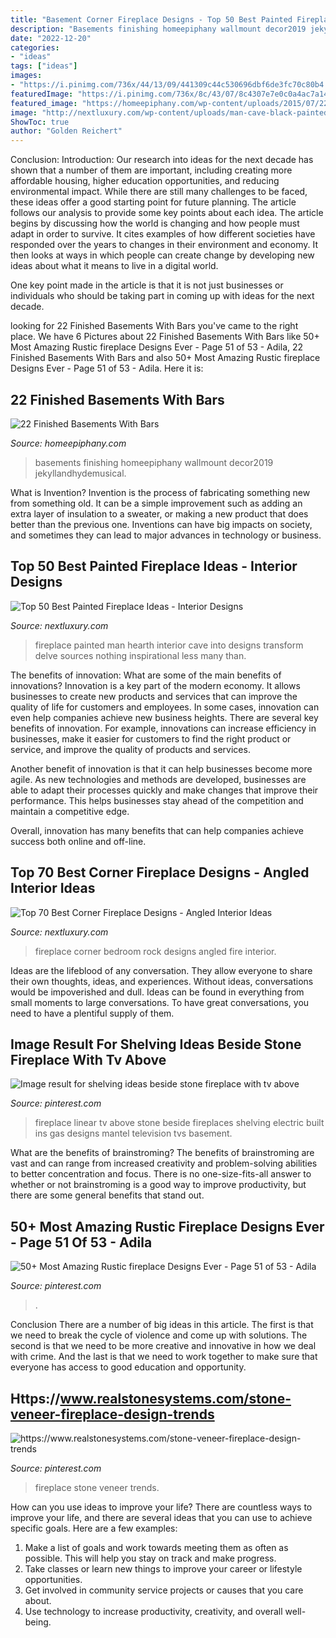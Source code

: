 ```yaml
---
title: "Basement Corner Fireplace Designs - Top 50 Best Painted Fireplace Ideas"
description: "Basements finishing homeepiphany wallmount decor2019 jekyllandhydemusical"
date: "2022-12-20"
categories:
- "ideas"
tags: ["ideas"]
images:
- "https://i.pinimg.com/736x/44/13/09/441309c44c530696dbf6de3fc70c80b4.jpg"
featuredImage: "https://i.pinimg.com/736x/8c/43/07/8c4307e7e0c0a4ac7a14e2e6e0d1fecd.jpg"
featured_image: "https://homeepiphany.com/wp-content/uploads/2015/07/22-Finished-Basements-With-Bars-1.jpg"
image: "http://nextluxury.com/wp-content/uploads/man-cave-black-painted-fireplace-design.jpg"
ShowToc: true
author: "Golden Reichert"
---
```



Conclusion:
Introduction: Our research into ideas for the next decade has shown that a number of them are important, including creating more affordable housing, higher education opportunities, and reducing environmental impact. While there are still many challenges to be faced, these ideas offer a good starting point for future planning. The article follows our analysis to provide some key points about each idea.
The article begins by discussing how the world is changing and how people must adapt in order to survive. It cites examples of how different societies have responded over the years to changes in their environment and economy. It then looks at ways in which people can create change by developing new ideas about what it means to live in a digital world.

One key point made in the article is that it is not just businesses or individuals who should be taking part in coming up with ideas for the next decade.

	

		
looking for 22 Finished Basements With Bars you've came to the right place. We have 6 Pictures about 22 Finished Basements With Bars like 50+ Most Amazing Rustic fireplace Designs Ever - Page 51 of 53 - Adila, 22 Finished Basements With Bars and also 50+ Most Amazing Rustic fireplace Designs Ever - Page 51 of 53 - Adila. Here it is:
		
    
## 22 Finished Basements With Bars

<img loading=lazy src="https://homeepiphany.com/wp-content/uploads/2015/07/22-Finished-Basements-With-Bars-1.jpg" onerror="this.onerror=null;this.src='https://tse2.mm.bing.net/th?id=OIP.fBjSWMyZ4NIcMCPkBJ4WYQHaFj&amp;pid=15.1';" alt="22 Finished Basements With Bars">

_Source: homeepiphany.com_

>basements finishing homeepiphany wallmount decor2019 jekyllandhydemusical. 

	

What is Invention?
Invention is the process of fabricating something new from something old. It can be a simple improvement such as adding an extra layer of insulation to a sweater, or making a new product that does better than the previous one. Inventions can have big impacts on society, and sometimes they can lead to major advances in technology or business.

    
## Top 50 Best Painted Fireplace Ideas - Interior Designs

<img loading=lazy src="http://nextluxury.com/wp-content/uploads/man-cave-black-painted-fireplace-design.jpg" onerror="this.onerror=null;this.src='https://tse2.mm.bing.net/th?id=OIP.x1tkn2PWqzKb00WuU9rIDgAAAA&amp;pid=15.1';" alt="Top 50 Best Painted Fireplace Ideas - Interior Designs">

_Source: nextluxury.com_

>fireplace painted man hearth interior cave into designs transform delve sources nothing inspirational less many than. 

	

The benefits of innovation: What are some of the main benefits of innovations?
Innovation is a key part of the modern economy. It allows businesses to create new products and services that can improve the quality of life for customers and employees. In some cases, innovation can even help companies achieve new business heights.
There are several key benefits of innovation. For example, innovations can increase efficiency in businesses, make it easier for customers to find the right product or service, and improve the quality of products and services.

Another benefit of innovation is that it can help businesses become more agile. As new technologies and methods are developed, businesses are able to adapt their processes quickly and make changes that improve their performance. This helps businesses stay ahead of the competition and maintain a competitive edge.

Overall, innovation has many benefits that can help companies achieve success both online and off-line.

    
## Top 70 Best Corner Fireplace Designs - Angled Interior Ideas

<img loading=lazy src="http://nextluxury.com/wp-content/uploads/bedroom-river-rock-corner-fireplace-design.jpg" onerror="this.onerror=null;this.src='https://tse4.mm.bing.net/th?id=OIP.on_MyMq9DB85ReXBcS-NPwHaJ3&amp;pid=15.1';" alt="Top 70 Best Corner Fireplace Designs - Angled Interior Ideas">

_Source: nextluxury.com_

>fireplace corner bedroom rock designs angled fire interior. 

	

Ideas are the lifeblood of any conversation. They allow everyone to share their own thoughts, ideas, and experiences. Without ideas, conversations would be impoverished and dull. Ideas can be found in everything from small moments to large conversations. To have great conversations, you need to have a plentiful supply of them.

    
## Image Result For Shelving Ideas Beside Stone Fireplace With Tv Above

<img loading=lazy src="https://i.pinimg.com/736x/d7/09/61/d70961cd87454bc961506b23d705bec1.jpg" onerror="this.onerror=null;this.src='https://tse4.mm.bing.net/th?id=OIP.MnawcuXqOveg7041WNHYdwHaFj&amp;pid=15.1';" alt="Image result for shelving ideas beside stone fireplace with tv above">

_Source: pinterest.com_

>fireplace linear tv above stone beside fireplaces shelving electric built ins gas designs mantel television tvs basement. 

	

What are the benefits of brainstroming?
The benefits of brainstroming are vast and can range from increased creativity and problem-solving abilities to better concentration and focus. There is no one-size-fits-all answer to whether or not brainstroming is a good way to improve productivity, but there are some general benefits that stand out.

    
## 50+ Most Amazing Rustic Fireplace Designs Ever - Page 51 Of 53 - Adila

<img loading=lazy src="https://i.pinimg.com/736x/8c/43/07/8c4307e7e0c0a4ac7a14e2e6e0d1fecd.jpg" onerror="this.onerror=null;this.src='https://tse3.mm.bing.net/th?id=OIP.JGSSlP0l_BEMAvAQAzKitgHaJ4&amp;pid=15.1';" alt="50+ Most Amazing Rustic fireplace Designs Ever - Page 51 of 53 - Adila">

_Source: pinterest.com_

>. 

	

Conclusion
There are a number of big ideas in this article. The first is that we need to break the cycle of violence and come up with solutions. The second is that we need to be more creative and innovative in how we deal with crime. And the last is that we need to work together to make sure that everyone has access to good education and opportunity.

    
## Https://www.realstonesystems.com/stone-veneer-fireplace-design-trends

<img loading=lazy src="https://i.pinimg.com/736x/44/13/09/441309c44c530696dbf6de3fc70c80b4.jpg" onerror="this.onerror=null;this.src='https://tse3.mm.bing.net/th?id=OIP.snrwFRDdTf8DHEAeFTL8vQHaKc&amp;pid=15.1';" alt="https://www.realstonesystems.com/stone-veneer-fireplace-design-trends">

_Source: pinterest.com_

>fireplace stone veneer trends. 

	

How can you use ideas to improve your life?
There are countless ways to improve your life, and there are several ideas that you can use to achieve specific goals. Here are a few examples: 
1. Make a list of goals and work towards meeting them as often as possible. This will help you stay on track and make progress.
2. Take classes or learn new things to improve your career or lifestyle opportunities.
3. Get involved in community service projects or causes that you care about.
4. Use technology to increase productivity, creativity, and overall well-being.

